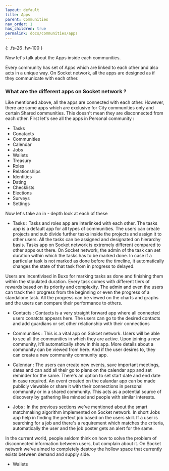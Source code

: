 ```yaml
---
layout: default
title: Apps
parent: Communities
nav_order: 1
has_children: true
permalink: docs/communities/apps
---
```


{: .fs-26 .fw-100 }

Now let's talk about the Apps inside each communities. 

Every community has set of Apps which are linked to each other and also acts in a unique way. On Socket network, all the apps are designed as if they  communicate with each other. 

### What are the different apps on Socket network ? 

Like mentioned above, all the apps are connected with each other. However, there are some apps which are exclusive for City communities only and certain Shared communities. This doesn't mean they are disconnected from each other. First let's see all the apps in Personal community : 

- Tasks 
- Conatacts
- Communities
- Calendar
- Jobs
- Wallets
- Treasury 
- Roles
- Relationships
- Identities
- Dating
- Checklists
- Elections
- Surveys
- Settings

 Now let's take an in - depth look at each of these 

- Tasks : Tasks and roles app are interlinked with each other. The tasks app is a default app for all types of communities. The users can create projects and sub divide further tasks inside the projects and assign it to other users. All the tasks can be assigned and designated on hierarchy basis. Tasks app on Socket network is extremely different compared to other apps out there. On Socket network, the admin of the task can set duration within which the tasks has to be marked done. In case if a particular task is not marked as done before the timeline, it automatically changes the state of that task from in progress to delayed.

Users are incentivised in Buxx for marking tasks as done and finishing them within the stipulated duration. Every task comes with different tiers of rewards based on its priority and complexity. The admin and even the users can track their progress from the beginning or even the progress of a standalone task. All the progress can be viewed on the charts and graphs and the users can compare their performance to others. 

- Contacts : Contacts is a very straight forward app where all connected users conatcts appears here. The users can go to the desired contacts and add guardians or set other relationship with their connections 

- Communities : This is a vital app on Sokcet network. Users will be able to see all the communities in which they are active. Upon joining a new community, it'll automatically show in this app. More details about a community can be viewed from here. And if the user desires to, they can create a new community community app.   

- Calendar : The users can create new events, save important meetings, dates and can add all their go to plans on the calendar app and set reminder for the same. There's an option to set start date and end date in case required. An event created on the calandar app can be made publicly viewable or share it with their connections in personal community or in a shared community. This acts as a potential source of discovery by gathering like minded and people with similar interests. 

- Jobs : In the previous sections we've mentioned about the smart matchmaking algorithm implemented on Socket network. In short Jobs app help in finding the perfect job based on the users skill. If a user is searching for a job and there's a requirement which matches the criteria, automatically the user and the job poster gets an alert for the same. 

In the current world, people seldom think on how to solve the problem of disconnected information between users, but complain about it. On Socket network we've aimed to completely destroy the hollow space that currently exists between demand and supply side. 

- Wallets 







